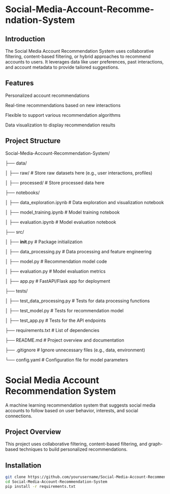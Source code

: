 # Social-Media-Account-Recomme-ndation-System

## Introduction
The Social Media Account Recommendation System uses collaborative filtering, content-based filtering, or hybrid approaches to recommend accounts to users. It leverages data like user preferences, past interactions, and account metadata to provide tailored suggestions.

## Features
Personalized account recommendations

Real-time recommendations based on new interactions

Flexible to support various recommendation algorithms

Data visualization to display recommendation results


## Project Structure
Social-Media-Account-Recommendation-System/

├── data/

│   ├── raw/                        # Store raw datasets here (e.g., user interactions, profiles)

│   ├── processed/                  # Store processed data here

├── notebooks/

│   ├── data_exploration.ipynb      # Data exploration and visualization notebook

│   ├── model_training.ipynb        # Model training notebook

│   ├── evaluation.ipynb            # Model evaluation notebook

├── src/

│   ├── __init__.py                 # Package initialization

│   ├── data_processing.py          # Data processing and feature engineering

│   ├── model.py                    # Recommendation model code

│   ├── evaluation.py               # Model evaluation metrics

│   ├── app.py                      # FastAPI/Flask app for deployment

├── tests/

│   ├── test_data_processing.py     # Tests for data processing functions

│   ├── test_model.py               # Tests for recommendation model

│   ├── test_app.py                 # Tests for the API endpoints

├── requirements.txt                # List of dependencies

├── README.md                       # Project overview and documentation

├── .gitignore                      # Ignore unnecessary files (e.g., data, environment)

└── config.yaml                     # Configuration file for model parameters


# Social Media Account Recommendation System

A machine learning recommendation system that suggests social media accounts to follow based on user behavior, interests, and social connections.

## Project Overview
This project uses collaborative filtering, content-based filtering, and graph-based techniques to build personalized recommendations.

## Installation
```bash
git clone https://github.com/yourusername/Social-Media-Account-Recommendation-System.git
cd Social-Media-Account-Recommendation-System
pip install -r requirements.txt

